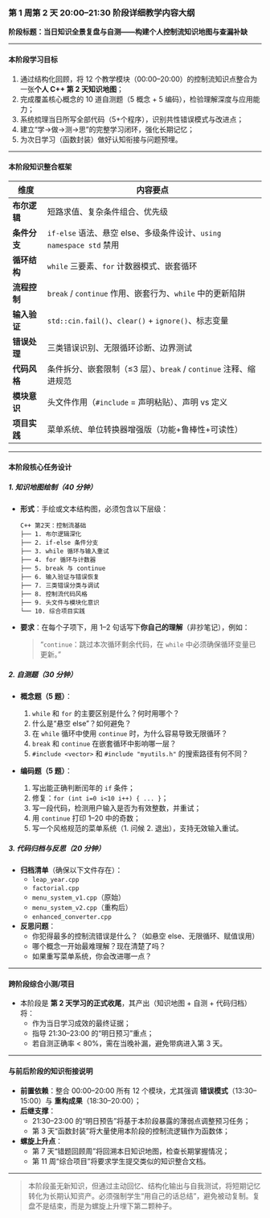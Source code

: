 ### 第 1 周第 2 天 20:00–21:30 阶段详细教学内容大纲  
**阶段标题：当日知识全景复盘与自测——构建个人控制流知识地图与查漏补缺**

---

#### **本阶段学习目标**  
1. 通过结构化回顾，将 12 个教学模块（00:00–20:00）的控制流知识点整合为一张**个人 C++ 第 2 天知识地图**；  
2. 完成覆盖核心概念的 10 道自测题（5 概念 + 5 编码），检验理解深度与应用能力；  
3. 系统梳理当日所写全部代码（5+个程序），识别共性错误模式与改进点；  
4. 建立“学→做→测→思”的完整学习闭环，强化长期记忆；  
5. 为次日学习（函数封装）做好认知衔接与问题预埋。

---

#### **本阶段知识整合框架**

| 维度 | 内容要点 |
|------|--------|
| **布尔逻辑** | 短路求值、复杂条件组合、优先级 |
| **条件分支** | `if-else` 语法、悬空 else、多级条件设计、`using namespace std` 禁用 |
| **循环结构** | `while` 三要素、`for` 计数器模式、嵌套循环 |
| **流程控制** | `break` / `continue` 作用、嵌套行为、`while` 中的更新陷阱 |
| **输入验证** | `std::cin.fail()`、`clear()` + `ignore()`、标志变量 |
| **错误处理** | 三类错误识别、无限循环诊断、边界测试 |
| **代码风格** | 条件拆分、嵌套限制（≤3 层）、`break` / `continue` 注释、缩进规范 |
| **模块意识** | 头文件作用（`#include` = 声明粘贴）、声明 vs 定义 |
| **项目实践** | 菜单系统、单位转换器增强版（功能+鲁棒性+可读性） |

---

#### **本阶段核心任务设计**

##### 1. **知识地图绘制（40 分钟）**
- **形式**：手绘或文本结构图，必须包含以下层级：
  ```
  C++ 第2天：控制流基础
  ├── 1. 布尔逻辑深化
  ├── 2. if-else 条件分支
  ├── 3. while 循环与输入重试
  ├── 4. for 循环与计数器
  ├── 5. break 与 continue
  ├── 6. 输入验证与错误恢复
  ├── 7. 三类错误分类与调试
  ├── 8. 控制流代码风格
  ├── 9. 头文件与模块化意识
  └── 10. 综合项目实践
  ```
- **要求**：在每个子项下，用 1–2 句话写下**你自己的理解**（非抄笔记），例如：  
  > “`continue`：跳过本次循环剩余代码，在 `while` 中必须确保循环变量已更新。”

##### 2. **自测题（30 分钟）**
- **概念题（5 题）**：
  1. `while` 和 `for` 的主要区别是什么？何时用哪个？  
  2. 什么是“悬空 else”？如何避免？  
  3. 在 `while` 循环中使用 `continue` 时，为什么容易导致无限循环？  
  4. `break` 和 `continue` 在嵌套循环中影响哪一层？  
  5. `#include <vector>` 和 `#include "myutils.h"` 的搜索路径有何不同？

- **编码题（5 题）**：
  1. 写出能正确判断闰年的 `if` 条件；  
  2. 修复：`for (int i=0 i<10 i++) { ... }`；  
  3. 写一段代码，检测用户输入是否为有效整数，并重试；  
  4. 用 `continue` 打印 1–20 中的奇数；  
  5. 写一个风格规范的菜单系统（1. 问候 2. 退出），支持无效输入重试。

##### 3. **代码归档与反思（20 分钟）**
- **归档清单**（确保以下文件存在）：
  - `leap_year.cpp`
  - `factorial.cpp`
  - `menu_system_v1.cpp`（原始）
  - `menu_system_v2.cpp`（重构后）
  - `enhanced_converter.cpp`
- **反思问题**：
  - 你犯得最多的控制流错误是什么？（如悬空 else、无限循环、赋值误用）  
  - 哪个概念一开始最难理解？现在清楚了吗？  
  - 如果重写菜单系统，你会改进哪一点？

---

#### **跨阶段综合小测/项目**  
- 本阶段是 **第 2 天学习的正式收尾**，其产出（知识地图 + 自测 + 代码归档）将：  
  - 作为当日学习成效的最终证据；  
  - 指导 21:30–23:00 的“明日预习”重点；  
  - 若自测正确率 < 80%，需在当晚补漏，避免带病进入第 3 天。

---

#### **与前后阶段的知识衔接说明**

- **前置依赖**：整合 00:00–20:00 所有 12 个模块，尤其强调 **错误模式**（13:30–15:00）与 **重构成果**（18:30–20:00）；  
- **后继支撑**：  
  - 21:30–23:00 的“明日预告”将基于本阶段暴露的薄弱点调整预习任务；  
  - 第 3 天“函数封装”将大量使用本阶段的控制流逻辑作为函数体；  
- **螺旋上升点**：  
  - 第 7 天“错题回顾周”将回溯本日知识地图，检查长期掌握情况；  
  - 第 11 周“综合项目”将要求学生提交类似的知识整合文档。

--- 

> 本阶段虽无新知识，但通过主动回忆、结构化输出与自我测试，将短期记忆转化为长期认知资产。必须强制学生“用自己的话总结”，避免被动复制。复盘不是结束，而是为螺旋上升埋下第二颗种子。
